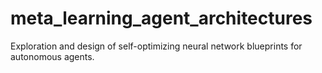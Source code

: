 # meta_learning_agent_architectures
 Exploration and design of self-optimizing neural network blueprints for autonomous agents.
